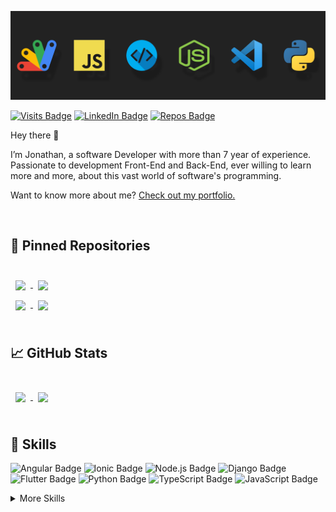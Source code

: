 [![Jonathan GitHub Banner](./assets/banner.jpg)](https://jhonifreitas.github.io/portfolio)

[![Visits Badge](https://badges.pufler.dev/visits/jhonifreitas/portfolio)](https://jhonifreitas.github.io/portfolio)
[![LinkedIn Badge](https://img.shields.io/badge/LinkedIn-Profile-informational?style=flat&logo=linkedin&logoColor=white&color=0D76A8)](https://www.linkedin.com/in/jonathan-freitas-dev/)
[![Repos Badge](https://badges.pufler.dev/repos/jhonifreitas)](https://github.com/jhonifreitas?tab=repositories)

Hey there 👋

I’m Jonathan, a software Developer with more than 7 year of experience. Passionate to development Front-End and Back-End, ever willing to learn more and more, about this vast world of software's programming.

Want to know more about me? [Check out my portfolio.](https://jhonifreitas.github.io/portfolio)

<br>

## 📌 Pinned Repositories

<br>

<a href="https://github.com/jhonifreitas/portfolio">
  <img align="center" style="margin:0.5rem" src="https://github-readme-stats.vercel.app/api/pin/?username=jhonifreitas&repo=portfolio&title_color=ffffff&text_color=c9cacc&icon_color=4AB197&bg_color=1A2B34" />
</a>

<a href="https://github.com/jhonifreitas/portfolio-admin">
  <img align="center" style="margin:0.5rem" src="https://github-readme-stats.vercel.app/api/pin/?username=jhonifreitas&repo=portfolio-admin&title_color=ffffff&text_color=c9cacc&icon_color=4AB197&bg_color=1A2B34" />
</a>

<br>

<a href="https://github.com/jhonifreitas/portfolio-api">
  <img align="center" style="margin:0.5rem" src="https://github-readme-stats.vercel.app/api/pin/?username=jhonifreitas&repo=portfolio-api&title_color=ffffff&text_color=c9cacc&icon_color=4AB197&bg_color=1A2B34" />
</a>

<a href="https://github.com/jhonifreitas/plantapp">
  <img align="center" style="margin:0.5rem" src="https://github-readme-stats.vercel.app/api/pin/?username=jhonifreitas&repo=plantapp&title_color=ffffff&text_color=c9cacc&icon_color=4AB197&bg_color=1A2B34" />
</a>

<br>
<br>

## &#x1f4c8; GitHub Stats

<br>

<a href="https://github.com/jhonifreitas">
  <img align="center" style="margin:0.5rem" src="https://github-readme-stats.vercel.app/api/top-langs/?username=jhonifreitas&hide=html,css&title_color=ffffff&text_color=c9cacc&icon_color=4AB197&bg_color=1A2B34" />
</a>

<a href="https://github.com/jhonifreitas">
  <img align="center" style="margin:0.5rem" src="https://github-readme-stats.vercel.app/api?username=jhonifreitas&show_icons=true&line_height=27&count_private=true&title_color=ffffff&text_color=c9cacc&icon_color=4AB097&bg_color=1A2B34" />
</a>

<br>
<br>

## 💼 Skills

![Angular Badge](https://img.shields.io/badge/Code-Angular-informational?style=flat&logo=angular&logoColor=white&color=21B352)
![Ionic Badge](https://img.shields.io/badge/Code-Ionic-informational?style=flat&logo=ionic&logoColor=white&color=21B352)
![Node.js Badge](https://img.shields.io/badge/Code-Node.js-informational?style=flat&logo=node.js&logoColor=white&color=21B352)
![Django Badge](https://img.shields.io/badge/Code-Django-informational?style=flat&logo=django&logoColor=white&color=21B352)
![Flutter Badge](https://img.shields.io/badge/Code-Flutter-informational?style=flat&logo=flutter&logoColor=white&color=21B352)
![Python Badge](https://img.shields.io/badge/Code-Python-informational?style=flat&logo=python&logoColor=white&color=21B352)
![TypeScript Badge](https://img.shields.io/badge/Code-TypeScript-informational?style=flat&logo=typescript&logoColor=white&color=21B352)
![JavaScript Badge](https://img.shields.io/badge/Code-JavaScript-informational?style=flat&logo=javascript&logoColor=white&color=21B352)

<details>
<summary>More Skills</summary>

<br>

![Redis Badge](https://img.shields.io/badge/Lib-JQuery-informational?style=flat&logo=jquery&logoColor=white&color=4B32C3)
![Express Badge](https://img.shields.io/badge/Lib-Express-informational?style=flat&logo=express&logoColor=white&color=4B32C3)
![JWT Badge](https://img.shields.io/badge/Lib-JWT-informational?style=flat&logo=jwt&logoColor=white&color=4B32C3)
![Angular Universal Badge](https://img.shields.io/badge/Lib-Angular%20Universal-informational?style=flat&logo=angular-universal&logoColor=white&color=4B32C3)
![ESLint Badge](https://img.shields.io/badge/Lib-ESLint-informational?style=flat&logo=eslint&logoColor=white&color=4B32C3)
![JQuery Badge](https://img.shields.io/badge/Lib-JQuery-informational?style=flat&logo=jquery&logoColor=white&color=4B32C3)

<br>

![Tailwind Badge](https://img.shields.io/badge/Style-Tailwind-informational?style=flat&logo=tailwind-css&logoColor=white&color=E57CD8)
![Bootstrap Badge](https://img.shields.io/badge/Style-Bootstrap-informational?style=flat&logo=bootstrap&logoColor=white&color=E57CD8)
![CSS Badge](https://img.shields.io/badge/Style-CSS-informational?style=flat&logo=css3&logoColor=white&color=E57CD8)
![Sass Badge](https://img.shields.io/badge/Style-Sass-informational?style=flat&logo=sass&logoColor=white&color=E57CD8)

<br>

![PostgreSQL Badge](https://img.shields.io/badge/DB-PostgreSQL-informational?style=flat&logo=postgresql&logoColor=white&color=4169E1)
![MySQL Badge](https://img.shields.io/badge/DB-MySQL-informational?style=flat&logo=mysql&logoColor=white&color=4169E1)
![MongoDB Badge](https://img.shields.io/badge/DB-MongoDB-informational?style=flat&logo=mongodb&logoColor=white&color=4169E1)
![Firebase Badge](https://img.shields.io/badge/DB-Firebase-informational?style=flat&logo=firebase&logoColor=white&color=4169E1)

<br>

![PyTest Badge](https://img.shields.io/badge/Test-PyTest-informational?style=flat&logo=pytest&logoColor=white&color=FBBA00)
![Jest Badge](https://img.shields.io/badge/Test-Jest-informational?style=flat&logo=jest&logoColor=white&color=FBBA00)

<br>

![Google Cloud Badge](https://img.shields.io/badge/Cloud-GCP-informational?style=flat&logo=google-cloud&logoColor=white&color=EA4335)
![AWS Badge](https://img.shields.io/badge/Cloud-AWS-informational?style=flat&logo=amazon-aws&logoColor=white&color=EA4335)

<br>

![Docker Badge](https://img.shields.io/badge/Tools-Docker-informational?style=flat&logo=docker&logoColor=white&color=4AB197)
![Nginx Badge](https://img.shields.io/badge/Tools-Nginx-informational?style=flat&logo=nginx&logoColor=white&color=4AB197)
![NPM Badge](https://img.shields.io/badge/Tools-NPM-informational?style=flat&logo=npm&logoColor=white&color=4AB197)
![Yarn Badge](https://img.shields.io/badge/Tools-Yarn-informational?style=flat&logo=yarn&logoColor=white&color=4AB197)
![Postman Badge](https://img.shields.io/badge/Tools-Postman-informational?style=flat&logo=postman&logoColor=white&color=4AB197)
![GitHub Badge](https://img.shields.io/badge/Tools-GitHub-informational?style=flat&logo=github&logoColor=white&color=4AB197)
![GitLab Badge](https://img.shields.io/badge/Tools-GitLab-informational?style=flat&logo=gitlab&logoColor=white&color=4AB197)
![Bitbucket Badge](https://img.shields.io/badge/Tools-Bitbucket-informational?style=flat&logo=bitbucket&logoColor=white&color=4AB197)
![Jira Badge](https://img.shields.io/badge/Tools-Jira-informational?style=flat&logo=jira-software&logoColor=white&color=4AB197)
![Trello Badge](https://img.shields.io/badge/Tools-Trello-informational?style=flat&logo=trello&logoColor=white&color=4AB197)
![Toggl Badge](https://img.shields.io/badge/Tools-Toggl-informational?style=flat&logo=toggl&logoColor=white&color=4AB197)

</details>
